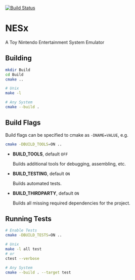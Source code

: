 [![Build Status](https://travis-ci.com/WhoBrokeTheBuild/NESx.svg?branch=main)](https://travis-ci.com/WhoBrokeTheBuild/NESx)

# NESx

A Toy Nintendo Entertainment System Emulator

## Building

```sh
mkdir Build
cd Build
cmake ..

# Unix
make -l

# Any System
cmake --build .
```

## Build Flags

Build flags can be specified to cmake as `-DNAME=VALUE`, e.g.

```sh
cmake -DBUILD_TOOLS=ON ..
```

* **BUILD_TOOLS**, default `OFF`

  Builds additional tools for debugging, assembling, etc.

* **BUILD_TESTING**, default `ON`

  Builds automated tests.

* **BUILD_THIRDPARTY**, default `ON`

  Builds all missing required dependencies for the project.

## Running Tests

```sh
# Enable Tests
cmake -DBUILD_TESTS=ON ..

# Unix
make -l all test
# or
ctest --verbose

# Any System
cmake --build . --target test
```
